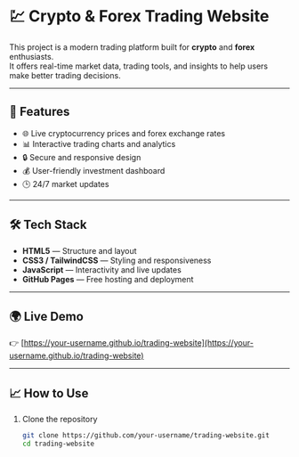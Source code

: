 # 💹 Crypto & Forex Trading Website

This project is a modern trading platform built for **crypto** and **forex** enthusiasts.  
It offers real-time market data, trading tools, and insights to help users make better trading decisions.

---

## 🚀 Features

- 🌐 Live cryptocurrency prices and forex exchange rates  
- 📊 Interactive trading charts and analytics  
- 🔒 Secure and responsive design  
- 💰 User-friendly investment dashboard  
- 🕒 24/7 market updates  

---

## 🛠️ Tech Stack

- **HTML5** — Structure and layout  
- **CSS3 / TailwindCSS** — Styling and responsiveness  
- **JavaScript** — Interactivity and live updates  
- **GitHub Pages** — Free hosting and deployment  

---

## 🌍 Live Demo

👉 [https://your-username.github.io/trading-website](https://your-username.github.io/trading-website)

---

## 📈 How to Use

1. Clone the repository  
   ```bash
   git clone https://github.com/your-username/trading-website.git
   cd trading-website
